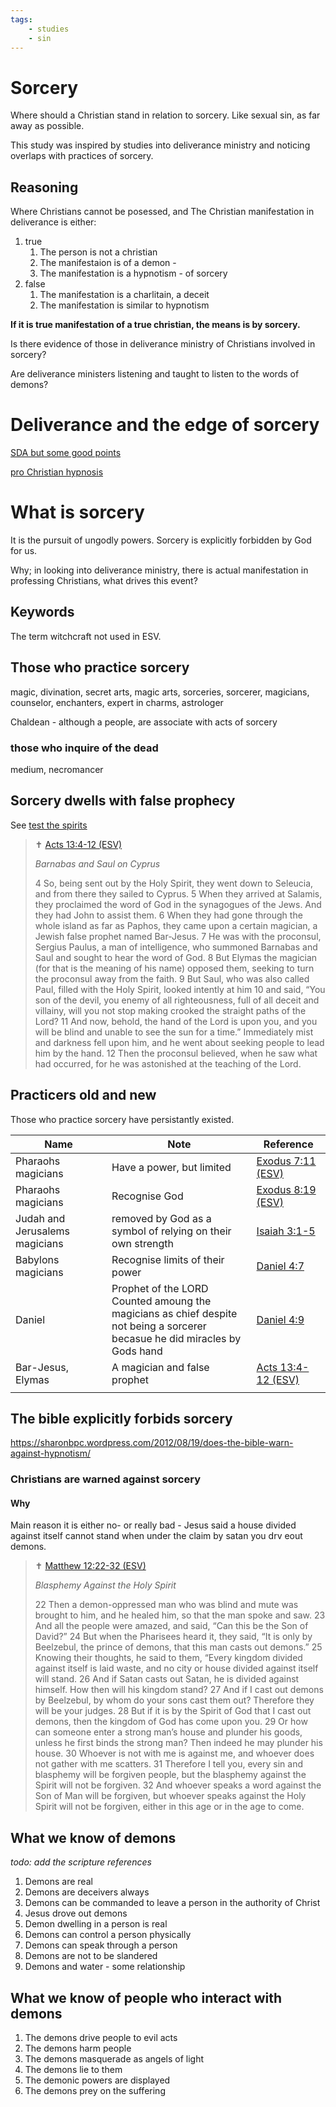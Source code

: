 ```yaml
---
tags:
    - studies
    - sin
---
```


# Sorcery

Where should a Christian stand in relation to sorcery. Like sexual sin, as far away as possible.

This study was inspired by studies into deliverance ministry and noticing overlaps with practices of sorcery.

## Reasoning

Where Christians cannot be posessed, and The Christian manifestation in deliverance is either:

1. true
    1. The person is not a christian
    1. The manifestaion is of a demon - 
    1. The manifestation is a hypnotism - of sorcery
1. false
    1. The manifestation is a charlitain, a deceit
    1. The manifestation is similar to hypnotism

**If it is true manifestation of a true christian, the means is by sorcery.**

Is there evidence of those in deliverance ministry of Christians involved in sorcery?

Are deliverance ministers listening and taught to listen to the words of demons?

# Deliverance and the edge of sorcery

[SDA but some good points](https://www.ministrymagazine.org/archive/1992/08/beware-of-deliverance-ministries)

[pro Christian hypnosis](https://hypnosishealthinfo.com/library/a-christian-understanding-of-hypnosis)

# What is sorcery

It is the pursuit of ungodly powers. Sorcery is explicitly forbidden by God for us.

Why; in looking into deliverance ministry, there is actual manifestation in professing Christians, what drives this event?

## Keywords

The term witchcraft not used in ESV.

## Those who practice sorcery

magic, divination, secret arts, magic arts, sorceries, sorcerer, magicians, counselor, enchanters, expert in charms, astrologer

Chaldean - although a people, are associate with acts of sorcery

### those who inquire of the dead

medium, necromancer

## Sorcery dwells with false prophecy

See [test the spirits](../apologetics/test_the_spirits.md)

> ✝️ [Acts 13:4-12 (ESV)](https://esv.literalword.com/?q=Acts+13%3A4-12)
>
> *Barnabas and Saul on Cyprus*
>
> 4 So, being sent out by the Holy Spirit, they went down to Seleucia, and from there they sailed to Cyprus. 5 When they arrived at Salamis, they proclaimed the word of God in the synagogues of the Jews. And they had John to assist them. 6 When they had gone through the whole island as far as Paphos, they came upon a certain magician, a Jewish false prophet named Bar-Jesus. 7 He was with the proconsul, Sergius Paulus, a man of intelligence, who summoned Barnabas and Saul and sought to hear the word of God. 8 But Elymas the magician (for that is the meaning of his name) opposed them, seeking to turn the proconsul away from the faith. 9 But Saul, who was also called Paul, filled with the Holy Spirit, looked intently at him 10 and said, “You son of the devil, you enemy of all righteousness, full of all deceit and villainy, will you not stop making crooked the straight paths of the Lord? 11 And now, behold, the hand of the Lord is upon you, and you will be blind and unable to see the sun for a time.” Immediately mist and darkness fell upon him, and he went about seeking people to lead him by the hand. 12 Then the proconsul believed, when he saw what had occurred, for he was astonished at the teaching of the Lord.

## Practicers old and new

Those who practice sorcery have persistantly existed.

| Name | Note |  Reference |
|---|---|---|
|Pharaohs magicians|Have a power, but limited|[Exodus 7:11 (ESV)](https://esv.literalword.com/?h=11&q=Exodus+7)|
|Pharaohs magicians|Recognise God|[Exodus 8:19 (ESV)](https://esv.literalword.com/?h=11&q=Exodus+8)|
|Judah and Jerusalems magicians|removed by God as a symbol of relying on their own strength|[Isaiah 3:1-5](https://esv.literalword.com/?q=Isaiah+3%3A1-5)|
|Babylons magicians|Recognise limits of their power|[Daniel 4:7](https://esv.literalword.com/?q=Daniel+4%3A7)|
|Daniel |Prophet of the LORD<br>Counted amoung the magicians as chief despite not being a sorcerer<br>becasue he did miracles by Gods hand|[Daniel 4:9](https://esv.literalword.com/?q=Daniel+4%3A9)|
|Bar-Jesus, Elymas|A magician and false prophet|[Acts 13:4-12 (ESV)](https://esv.literalword.com/?q=Acts+13%3A4-12)|
||||

## The bible explicitly forbids sorcery

https://sharonbpc.wordpress.com/2012/08/19/does-the-bible-warn-against-hypnotism/

### Christians are warned against sorcery

#### Why

Main reason it is either no- or really bad - Jesus said a house divided against itself cannot stand when under the claim by satan you drv eout demons.

> ✝️ [Matthew 12:22-32 (ESV)](https://esv.literalword.com/?q=Matthew+12%3A22-32)
>
> *Blasphemy Against the Holy Spirit*
>
> 22 Then a demon-oppressed man who was blind and mute was brought to him, and he healed him, so that the man spoke and saw. 23 And all the people were amazed, and said, “Can this be the Son of David?” 24 But when the Pharisees heard it, they said, “It is only by Beelzebul, the prince of demons, that this man casts out demons.” 25 Knowing their thoughts, he said to them, “Every kingdom divided against itself is laid waste, and no city or house divided against itself will stand. 26 And if Satan casts out Satan, he is divided against himself. How then will his kingdom stand? 27 And if I cast out demons by Beelzebul, by whom do your sons cast them out? Therefore they will be your judges. 28 But if it is by the Spirit of God that I cast out demons, then the kingdom of God has come upon you. 29 Or how can someone enter a strong man’s house and plunder his goods, unless he first binds the strong man? Then indeed he may plunder his house. 30 Whoever is not with me is against me, and whoever does not gather with me scatters. 31 Therefore I tell you, every sin and blasphemy will be forgiven people, but the blasphemy against the Spirit will not be forgiven. 32 And whoever speaks a word against the Son of Man will be forgiven, but whoever speaks against the Holy Spirit will not be forgiven, either in this age or in the age to come.




## What we know of demons

*todo: add the scripture references*

1. Demons are real
1. Demons are deceivers always
1. Demons can be commanded to leave a person in the authority of Christ
1. Jesus drove out demons
1. Demon dwelling in a person is real
1. Demons can control a person physically
1. Demons can speak through a person
1. Demons are not to be slandered
1. Demons and water - some relationship

## What we know of people who interact with demons

1. The demons drive people to evil acts
1. The demons harm people
1. The demons masquerade as angels of light
1. The demons lie to them
1. The demonic powers are displayed 
1. The demons prey on the suffering